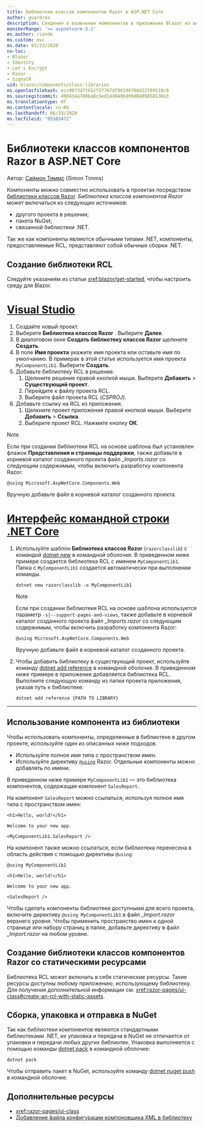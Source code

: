 ```yaml
---
title: Библиотеки классов компонентов Razor в ASP.NET Core
author: guardrex
description: Сведения о включении компонентов в приложения Blazor из внешней библиотеки компонентов.
monikerRange: '>= aspnetcore-3.1'
ms.author: riande
ms.custom: mvc
ms.date: 03/23/2020
no-loc:
- Blazor
- Identity
- Let's Encrypt
- Razor
- SignalR
uid: blazor/components/class-libraries
ms.openlocfilehash: ecc9873d7f652f27767df98196786d12789518c9
ms.sourcegitcommit: 490434a700ba8c5ed24d849bd99d8489858538e3
ms.translationtype: HT
ms.contentlocale: ru-RU
ms.lasthandoff: 06/19/2020
ms.locfileid: "85103472"
---
```

# <a name="aspnet-core-razor-components-class-libraries"></a>Библиотеки классов компонентов Razor в ASP.NET Core

Автор: [Саймон Тиммс](https://github.com/stimms) (Simon Timms)

Компоненты можно совместно использовать в проектах посредством [библиотеки классов Razor](xref:razor-pages/ui-class). *Библиотека классов компонентов Razor* может включаться из следующих источников:

* другого проекта в решении;
* пакета NuGet;
* связанной библиотеки .NET.

Так же как компоненты являются обычными типами .NET, компоненты, предоставляемые RCL, представляют собой обычные сборки .NET.

## <a name="create-an-rcl"></a>Создание библиотеки RCL

Следуйте указаниям из статьи <xref:blazor/get-started>, чтобы настроить среду для Blazor.

# <a name="visual-studio"></a>[Visual Studio](#tab/visual-studio)

1. Создайте новый проект.
1. Выберите **Библиотека классов Razor** . Выберите **Далее**.
1. В диалоговом окне **Создать библиотеку классов Razor** щелкните **Создать**.
1. В поле **Имя проекта** укажите имя проекта или оставьте имя по умолчанию. В примерах в этой статье используется имя проекта `MyComponentLib1`. Выберите **Создать**.
1. Добавьте библиотеку RCL в решение.
   1. Щелкните решение правой кнопкой мыши. Выберите **Добавить** > **Существующий проект**.
   1. Перейдите к файлу проекта RCL.
   1. Выберите файл проекта RCL (*CSPROJ*).
1. Добавьте ссылку на RCL из приложения.
   1. Щелкните проект приложения правой кнопкой мыши. Выберите **Добавить** > **Ссылка**.
   1. Выберите проект RCL. Нажмите кнопку **ОК**.

> [!NOTE]
> Если при создании библиотеки RCL на основе шаблона был установлен флажок **Представления и страницы поддержки**, также добавьте в корневой каталог созданного проекта файл *_Imports.razor* со следующим содержимым, чтобы включить разработку компонента Razor:
>
> ```razor
> @using Microsoft.AspNetCore.Components.Web
> ```
>
> Вручную добавьте файл в корневой каталог созданного проекта.

# <a name="net-core-cli"></a>[Интерфейс командной строки .NET Core](#tab/netcore-cli)

1. Используйте шаблон **Библиотека классов Razor** (`razorclasslib`) с командой [dotnet new](/dotnet/core/tools/dotnet-new) в командной оболочке. В приведенном ниже примере создается библиотека RCL с именем `MyComponentLib1`. Папка с `MyComponentLib1` создается автоматически при выполнении команды.

   ```dotnetcli
   dotnet new razorclasslib -o MyComponentLib1
   ```

   > [!NOTE]
   > Если при создании библиотеки RCL на основе шаблона используется параметр `-s|--support-pages-and-views`, также добавьте в корневой каталог созданного проекта файл *_Imports.razor* со следующим содержимым, чтобы включить разработку компонента Razor:
   >
   > ```razor
   > @using Microsoft.AspNetCore.Components.Web
   > ```
   >
   > Вручную добавьте файл в корневой каталог созданного проекта.

1. Чтобы добавить библиотеку в существующий проект, используйте команду [dotnet add reference](/dotnet/core/tools/dotnet-add-reference) в командной оболочке. В приведенном ниже примере в приложение добавляется библиотека RCL. Выполните следующую команду из папки проекта приложения, указав путь к библиотеке:

   ```dotnetcli
   dotnet add reference {PATH TO LIBRARY}
   ```

---

## <a name="consume-a-library-component"></a>Использование компонента из библиотеки

Чтобы использовать компоненты, определенные в библиотеке в другом проекте, используйте один из описанных ниже подходов.

* Используйте полное имя типа с пространством имен.
* Используйте директиву [`@using`](xref:mvc/views/razor#using) Razor. Отдельные компоненты можно добавлять по имени.

В приведенном ниже примере `MyComponentLib1` — это библиотека компонентов, содержащая компонент `SalesReport`.

На компонент `SalesReport` можно ссылаться, используя полное имя типа с пространством имен:

```razor
<h1>Hello, world!</h1>

Welcome to your new app.

<MyComponentLib1.SalesReport />
```

На компонент также можно ссылаться, если библиотека перенесена в область действия с помощью директивы `@using`:

```razor
@using MyComponentLib1

<h1>Hello, world!</h1>

Welcome to your new app.

<SalesReport />
```

Чтобы сделать компоненты библиотеки доступными для всего проекта, включите директиву `@using MyComponentLib1` в файл *_Import.razor* верхнего уровня. Чтобы применить пространство имен к одной странице или набору страниц в папке, добавьте директиву в файл *_Import.razor* на любом уровне.

## <a name="create-a-razor-components-class-library-with-static-assets"></a>Создание библиотеки классов компонентов Razor со статическими ресурсами

Библиотека RCL может включать в себя статические ресурсы. Такие ресурсы доступны любому приложению, использующему библиотеку. Для получения дополнительной информации см. <xref:razor-pages/ui-class#create-an-rcl-with-static-assets>.

## <a name="build-pack-and-ship-to-nuget"></a>Сборка, упаковка и отправка в NuGet

Так как библиотеки компонентов являются стандартными библиотеками .NET, их упаковка и передача в NuGet не отличается от упаковки и передачи любых других библиотек. Упаковка выполняется с помощью команды [dotnet pack](/dotnet/core/tools/dotnet-pack) в командной оболочке:

```dotnetcli
dotnet pack
```

Чтобы отправить пакет в NuGet, используйте команду [dotnet nuget push](/dotnet/core/tools/dotnet-nuget-push) в командной оболочке.

## <a name="additional-resources"></a>Дополнительные ресурсы

* <xref:razor-pages/ui-class>
* [Добавление файла конфигурации компоновщика XML в библиотеку](xref:blazor/host-and-deploy/configure-linker#add-an-xml-linker-configuration-file-to-a-library)
